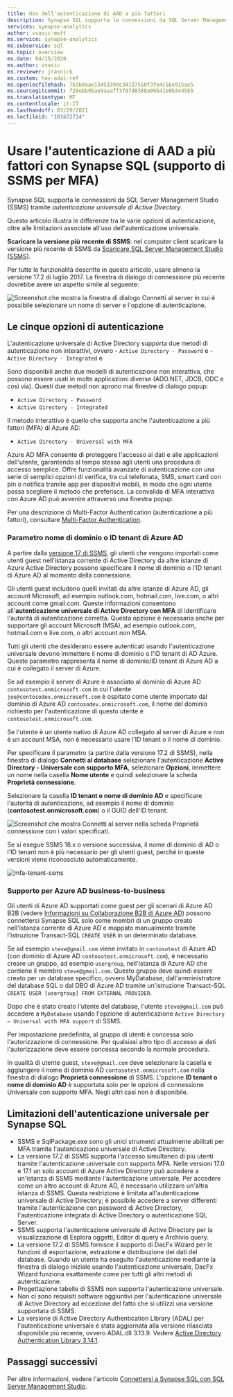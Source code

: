 ```yaml
---
title: Uso dell'autenticazione di AAD a più fattori
description: Synapse SQL supporta le connessioni da SQL Server Management Studio (SSMS) tramite l'autenticazione universale di Active Directory.
services: synapse-analytics
author: vvasic-msft
ms.service: synapse-analytics
ms.subservice: sql
ms.topic: overview
ms.date: 04/15/2020
ms.author: vvasic
ms.reviewer: jrasnick
ms.custom: has-adal-ref
ms.openlocfilehash: 7b3b8aae1345339dc34137550f3fe4c5be915ae5
ms.sourcegitcommit: f28ebb95ae9aaaff3f87d8388a09b41e0b3445b5
ms.translationtype: MT
ms.contentlocale: it-IT
ms.lasthandoff: 03/29/2021
ms.locfileid: "101672714"
---
```

# <a name="use-multi-factor-aad-authentication-with-synapse-sql-ssms-support-for-mfa"></a>Usare l'autenticazione di AAD a più fattori con Synapse SQL (supporto di SSMS per MFA)

Synapse SQL supporta le connessioni da SQL Server Management Studio (SSMS) tramite *autenticazione universale di Active Directory*. 

Questo articolo illustra le differenze tra le varie opzioni di autenticazione, oltre alle limitazioni associate all'uso dell'autenticazione universale. 

**Scaricare la versione più recente di SSMS**: nel computer client scaricare la versione più recente di SSMS da [Scaricare SQL Server Management Studio (SSMS)](/sql/ssms/download-sql-server-management-studio-ssms?view=azure-sqldw-latest&preserve-view=true).

Per tutte le funzionalità descritte in questo articolo, usare almeno la versione 17.2 di luglio 2017.  La finestra di dialogo di connessione più recente dovrebbe avere un aspetto simile al seguente:

![Screenshot che mostra la finestra di dialogo Connetti al server in cui è possibile selezionare un nome di server e l'opzione di autenticazione.](./media/mfa-authentication/1mfa-universal-connect.png "Completare la casella Nome utente.")  

## <a name="the-five-authentication-options"></a>Le cinque opzioni di autenticazione  

L'autenticazione universale di Active Directory supporta due metodi di autenticazione non interattivi, ovvero
    - `Active Directory - Password` e
    - `Active Directory - Integrated` e

Sono disponibili anche due modelli di autenticazione non interattiva, che possono essere usati in molte applicazioni diverse (ADO.NET, JDCB, ODC e così via). Questi due metodi non aprono mai finestre di dialogo popup:

- `Active Directory - Password`
- `Active Directory - Integrated`

Il metodo interattivo è quello che supporta anche l'autenticazione a più fattori (MFA) di Azure AD:

- `Active Directory - Universal with MFA`

Azure AD MFA consente di proteggere l'accesso ai dati e alle applicazioni dell'utente, garantendo al tempo stesso agli utenti una procedura di accesso semplice. Offre funzionalità avanzate di autenticazione con una serie di semplici opzioni di verifica, tra cui telefonata, SMS, smart card con pin o notifica tramite app per dispositivi mobili, in modo che ogni utente possa scegliere il metodo che preferisce. La convalida di MFA interattiva con Azure AD può avvenire attraverso una finestra popup.

Per una descrizione di Multi-Factor Authentication (autenticazione a più fattori), consultare [Multi-Factor Authentication](../../active-directory/authentication//concept-mfa-howitworks.md).

### <a name="azure-ad-domain-name-or-tenant-id-parameter"></a>Parametro nome di dominio o ID tenant di Azure AD

A partire dalla [versione 17 di SSMS](/sql/ssms/download-sql-server-management-studio-ssms?view=azure-sqldw-latest&preserve-view=true), gli utenti che vengono importati come utenti guest nell'istanza corrente di Active Directory da altre istanze di Azure Active Directory possono specificare il nome di dominio o l'ID tenant di Azure AD al momento della connessione. 

Gli utenti guest includono quelli invitati da altre istanze di Azure AD, gli account Microsoft, ad esempio outlook.com, hotmail.com, live.com, o altri account come gmail.com. Queste informazioni consentono all'**autenticazione universale di Active Directory con MFA** di identificare l'autorità di autenticazione corretta. Questa opzione è necessaria anche per supportare gli account Microsoft (MSA), ad esempio outlook.com, hotmail.com e live.com, o altri account non MSA. 

Tutti gli utenti che desiderano essere autenticati usando l'autenticazione universale devono immettere il nome di dominio o l'ID tenant di AD Azure. Questo parametro rappresenta il nome di dominio/ID tenant di Azure AD a cui è collegato il server di Azure. 

Se ad esempio il server di Azure è associato al dominio di Azure AD `contosotest.onmicrosoft.com` in cui l'utente `joe@contosodev.onmicrosoft.com` è ospitato come utente importato dal dominio di Azure AD `contosodev.onmicrosoft.com`, il nome del dominio richiesto per l'autenticazione di questo utente è `contosotest.onmicrosoft.com`. 

Se l'utente è un utente nativo di Azure AD collegato al server di Azure e non è un account MSA, non è necessario usare l'ID tenant o il nome di dominio. 

Per specificare il parametro (a partire dalla versione 17.2 di SSMS), nella finestra di dialogo **Connetti al database** selezionare l'autenticazione **Active Directory - Universale con supporto MFA**, selezionare **Opzioni**, immettere un nome nella casella **Nome utente** e quindi selezionare la scheda **Proprietà connessione**. 

Selezionare la casella **ID tenant o nome di dominio AD** e specificare l'autorità di autenticazione, ad esempio il nome di dominio (**contosotest.onmicrosoft.com**) o il GUID dell'ID tenant.  

   ![Screenshot che mostra Connetti al server nella scheda Proprietà connessione con i valori specificati.](./media/mfa-authentication/mfa-tenant-ssms.png)

Se si esegue SSMS 18.x o versione successiva, il nome di dominio di AD o l'ID tenant non è più necessario per gli utenti guest, perché in queste versioni viene riconosciuto automaticamente.

   ![mfa-tenant-ssms](./media/mfa-authentication/mfa-no-tenant-ssms.png)

### <a name="azure-ad-business-to-business-support"></a>Supporto per Azure AD business-to-business   
Gli utenti di Azure AD supportati come guest per gli scenari di Azure AD B2B (vedere [Informazioni su Collaborazione B2B di Azure AD](../../active-directory/external-identities/what-is-b2b.md?bc=%2fazure%2fsynapse-analytics%2fbreadcrumb%2ftoc.json&toc=%2fazure%2fsynapse-analytics%2ftoc.json)) possono connettersi Synapse SQL solo come membri di un gruppo creato nell'istanza corrente di Azure AD e mappato manualmente tramite l'istruzione Transact-SQL `CREATE USER` in un determinato database. 

Se ad esempio `steve@gmail.com` viene invitato in `contosotest` di Azure AD (con dominio di Azure AD `contosotest.onmicrosoft.com`), è necessario creare un gruppo, ad esempio `usergroup`, nell'istanza di Azure AD che contiene il membro `steve@gmail.com`. Questo gruppo deve quindi essere creato per un database specifico, ovvero MyDatabase, dall'amministratore del database SQL o dal DBO di Azure AD tramite un'istruzione Transact-SQL `CREATE USER [usergroup] FROM EXTERNAL PROVIDER`. 

Dopo che è stato creato l'utente del database, l'utente `steve@gmail.com` può accedere a `MyDatabase` usando l'opzione di autenticazione `Active Directory – Universal with MFA support` di SSMS. 

Per impostazione predefinita, al gruppo di utenti è concessa solo l'autorizzazione di connessione. Per qualsiasi altro tipo di accesso ai dati l'autorizzazione deve essere concessa secondo la normale procedura. 

In qualità di utente guest, `steve@gmail.com` deve selezionare la casella e aggiungere il nome di dominio AD `contosotest.onmicrosoft.com` nella finestra di dialogo **Proprietà connessione** di SSMS. L'opzione **ID tenant o nome di dominio AD** è supportata solo per le opzioni di connessione Universale con supporto MFA. Negli altri casi non è disponibile.

## <a name="universal-authentication-limitations-for-synapse-sql"></a>Limitazioni dell'autenticazione universale per Synapse SQL

- SSMS e SqlPackage.exe sono gli unici strumenti attualmente abilitati per MFA tramite l'autenticazione universale di Active Directory.
- La versione 17.2 di SSMS supporta l'accesso simultaneo di più utenti tramite l'autenticazione universale con supporto MFA. Nelle versioni 17.0 e 17.1 un solo account di Azure Active Directory può accedere a un'istanza di SSMS mediante l'autenticazione universale. Per accedere come un altro account di Azure AD, è necessario utilizzare un'altra istanza di SSMS. Questa restrizione è limitata all'autenticazione universale di Active Directory; è possibile accedere a server differenti tramite l'autenticazione con password di Active Directory, l'autenticazione integrata di Active Directory o autenticazione SQL Server.
- SSMS supporta l'autenticazione universale di Active Directory per la visualizzazione di Esplora oggetti, Editor di query e Archivio query.
- La versione 17.2 di SSMS fornisce il supporto di DacFx Wizard per le funzioni di esportazione, estrazione e distribuzione dei dati del database. Quando un utente ha eseguito l'autenticazione mediante la finestra di dialogo iniziale usando l'autenticazione universale, DacFx Wizard funziona esattamente come per tutti gli altri metodi di autenticazione.
- Progettazione tabelle di SSMS non supporta l'autenticazione universale.
- Non ci sono requisiti software aggiuntivi per l'autenticazione universale di Active Directory ad eccezione del fatto che si utilizzi una versione supportata di SSMS.  
- La versione di Active Directory Authentication Library (ADAL) per l'autenticazione universale è stata aggiornata alla versione rilasciata disponibile più recente, ovvero ADAL.dll 3.13.9. Vedere [Active Directory Authentication Library 3.14.1](https://www.nuget.org/packages/Microsoft.IdentityModel.Clients.ActiveDirectory/).  

## <a name="next-steps"></a>Passaggi successivi
Per altre informazioni, vedere l'articolo [Connettersi a Synapse SQL con SQL Server Management Studio](get-started-ssms.md).